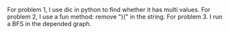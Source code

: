 For problem 1, I use dic in python to find whether it has multi values.
For problem 2, I use a fun method: remove ")(" in the string.
For problem 3. I run a BFS in the depended graph.